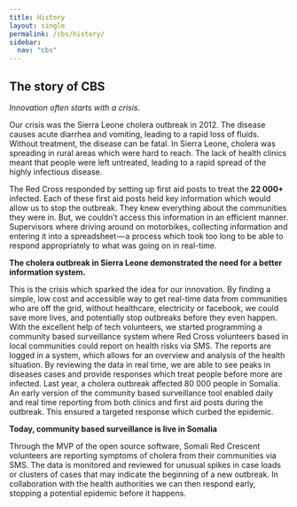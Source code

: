 ```yaml
---
title: History
layout: single
permalink: /cbs/history/
sidebar:
  nav: "cbs"
---
```


## The story of CBS

*Innovation often starts with a crisis.*

Our crisis was the Sierra Leone cholera outbreak in 2012. The disease causes acute diarrhea and vomiting, leading to a rapid loss of fluids. Without treatment, the disease can be fatal.
In Sierra Leone, cholera was spreading in rural areas which were hard to reach. The lack of health clinics meant that people were left untreated, leading to a rapid spread of the highly infectious disease.

The Red Cross responded by setting up first aid posts to treat the **22 000+** infected. Each of these first aid posts held key information which would allow us to stop the outbreak. They knew everything about the communities they were in. But, we couldn’t access this information in an efficient manner. Supervisors where driving around on motorbikes, collecting information and entering it into a spreadsheet — a process which took too long to be able to respond appropriately to what was going on in real-time.

**The cholera outbreak in Sierra Leone demonstrated the need for a better information system.**

This is the crisis which sparked the idea for our innovation. By finding a simple, low cost and accessible way to get real-time data from communities who are off the grid, without healthcare, electricity or facebook, we could save more lives, and potentially stop outbreaks before they even happen.
With the excellent help of tech volunteers, we started programming a community based surveillance system where Red Cross volunteers based in local communities could report on health risks via SMS. The reports are logged in a system, which allows for an overview and analysis of the health situation. By reviewing the data in real time, we are able to see peaks in diseases cases and provide responses which treat people before more are infected.
Last year, a cholera outbreak affected 80 000 people in Somalia. An early version of the community based surveillance tool enabled daily and real time reporting from both clinics and first aid posts during the outbreak. This ensured a targeted response which curbed the epidemic.

**Today, community based surveillance is live in Somalia**

Through the MVP of the open source software, Somali Red Crescent volunteers are reporting symptoms of cholera from their communities via SMS. The data is monitored and reviewed for unusual spikes in case loads or clusters of cases that may indicate the beginning of a new outbreak. In collaboration with the health authorities we can then respond early, stopping a potential epidemic before it happens.



